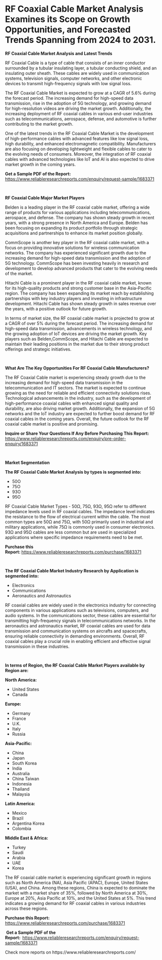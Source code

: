 <p><h1>RF Coaxial Cable Market Analysis Examines its Scope on Growth Opportunities, and Forecasted Trends Spanning from 2024 to 2031.</h1></p><p><strong>RF Coaxial Cable Market Analysis and Latest Trends</strong></p>
<p><p>RF Coaxial Cable is a type of cable that consists of an inner conductor surrounded by a tubular insulating layer, a tubular conducting shield, and an insulating outer sheath. These cables are widely used in communication systems, television signals, computer networks, and other electronic devices to transmit high-frequency signals with low signal loss.</p><p>The RF Coaxial Cable Market is expected to grow at a CAGR of 5.6% during the forecast period. The increasing demand for high-speed data transmission, rise in the adoption of 5G technology, and growing demand for high-resolution videos are driving the market growth. Additionally, the increasing deployment of RF coaxial cables in various end-user industries such as telecommunications, aerospace, defense, and automotive is further contributing to the market growth.</p><p>One of the latest trends in the RF Coaxial Cable Market is the development of high-performance cables with advanced features like low signal loss, high durability, and enhanced electromagnetic compatibility. Manufacturers are also focusing on developing lightweight and flexible cables to cater to the evolving needs of consumers. Moreover, the integration of RF coaxial cables with advanced technologies like IoT and AI is also expected to drive market growth in the coming years.</p></p>
<p><strong>Get a Sample PDF of the Report:&nbsp;</strong> <a href="https://www.reliableresearchreports.com/enquiry/request-sample/1683371">https://www.reliableresearchreports.com/enquiry/request-sample/1683371</a></p>
<p>&nbsp;</p>
<p><strong>RF Coaxial Cable Major Market Players</strong></p>
<p><p>Belden is a leading player in the RF coaxial cable market, offering a wide range of products for various applications including telecommunications, aerospace, and defense. The company has shown steady growth in recent years, with a strong presence in North America and Europe. Belden has been focusing on expanding its product portfolio through strategic acquisitions and partnerships to enhance its market position globally.</p><p>CommScope is another key player in the RF coaxial cable market, with a focus on providing innovative solutions for wireless communication networks. The company has experienced significant growth due to the increasing demand for high-speed data transmission and the adoption of 5G technology. CommScope has been investing heavily in research and development to develop advanced products that cater to the evolving needs of the market.</p><p>Hitachi Cable is a prominent player in the RF coaxial cable market, known for its high-quality products and strong customer base in the Asia-Pacific region. The company has been expanding its market reach by establishing partnerships with key industry players and investing in infrastructure development. Hitachi Cable has shown steady growth in sales revenue over the years, with a positive outlook for future growth.</p><p>In terms of market size, the RF coaxial cable market is projected to grow at a CAGR of over 5% during the forecast period. The increasing demand for high-speed data transmission, advancements in wireless technology, and the growing adoption of IoT devices are driving the market growth. Key players such as Belden,CommScope, and Hitachi Cable are expected to maintain their leading positions in the market due to their strong product offerings and strategic initiatives.</p></p>
<p>&nbsp;</p>
<p><strong>What Are The Key Opportunities For RF Coaxial Cable Manufacturers?</strong></p>
<p><p>The RF Coaxial Cable market is experiencing steady growth due to the increasing demand for high-speed data transmission in the telecommunication and IT sectors. The market is expected to continue growing as the need for reliable and efficient connectivity solutions rises. Technological advancements in the industry, such as the development of high-performance coaxial cables with enhanced signal quality and durability, are also driving market growth. Additionally, the expansion of 5G networks and the IoT industry are expected to further boost demand for RF coaxial cables in the coming years. Overall, the future outlook for the RF coaxial cable market is positive and promising.</p></p>
<p><strong>Inquire or Share Your Questions If Any Before Purchasing This Report:</strong> <a href="https://www.reliableresearchreports.com/enquiry/pre-order-enquiry/1683371">https://www.reliableresearchreports.com/enquiry/pre-order-enquiry/1683371</a></p>
<p>&nbsp;</p>
<p><strong>Market Segmentation</strong></p>
<p><strong>The RF Coaxial Cable Market Analysis by types is segmented into:</strong></p>
<p><ul><li>50O</li><li>75O</li><li>93O</li><li>95O</li></ul></p>
<p><p>RF Coaxial Cable Market Types - 50Ω, 75Ω, 93Ω, 95Ω refer to different impedance levels used in RF coaxial cables. The impedance level indicates the resistance to the flow of electrical current within the cable. The most common types are 50Ω and 75Ω, with 50Ω primarily used in industrial and military applications, while 75Ω is commonly used in consumer electronics. 93Ω and 95Ω cables are less common but are used in specialized applications where specific impedance requirements need to be met.</p></p>
<p><strong>Purchase this Report:&nbsp;</strong><a href="https://www.reliableresearchreports.com/purchase/1683371">https://www.reliableresearchreports.com/purchase/1683371</a></p>
<p>&nbsp;</p>
<p><strong>The RF Coaxial Cable Market Industry Research by Application is segmented into:</strong></p>
<p><ul><li>Electronics</li><li>Communications</li><li>Aeronautics and Astronautics</li></ul></p>
<p><p>RF coaxial cables are widely used in the electronics industry for connecting components in various applications such as televisions, computers, and audio systems. In the communications sector, these cables are essential for transmitting high-frequency signals in telecommunications networks. In the aeronautics and astronautics market, RF coaxial cables are used for data transmission and communication systems on aircrafts and spacecrafts, ensuring reliable connectivity in demanding environments. Overall, RF coaxial cables play a crucial role in enabling efficient and effective signal transmission in these industries.</p></p>
<p>&nbsp;</p>
<p><strong>In terms of Region, the RF Coaxial Cable Market Players available by Region are:</strong></p>
<p>
    <p> <strong> North America: </strong>
        <ul>
            <li>United States</li>
            <li>Canada</li>
        </ul>
        </p> 
    <p> <strong> Europe: </strong>
        <ul>
            <li>Germany</li>
            <li>France</li>
            <li>U.K.</li>
            <li>Italy</li>
            <li>Russia</li>
        </ul>
        </p> 
    <p> <strong> Asia-Pacific: </strong>
        <ul>
            <li>China</li>
            <li>Japan</li>
            <li>South Korea</li>
            <li>India</li>
            <li>Australia</li>
            <li>China Taiwan</li>
            <li>Indonesia</li>
            <li>Thailand</li>
            <li>Malaysia</li>
        </ul>
        </p> 
    <p> <strong> Latin America: </strong>
        <ul>
            <li>Mexico</li>
            <li>Brazil</li>
            <li>Argentina Korea</li>
            <li>Colombia</li>
        </ul>
        </p> 
    <p> <strong> Middle East & Africa: </strong>
        <ul>
            <li>Turkey</li>
            <li>Saudi</li>
            <li>Arabia</li>
            <li>UAE</li>
            <li>Korea</li>
        </ul>
    </p>
    </p>
<p><p>The RF coaxial cable market is experiencing significant growth in regions such as North America (NA), Asia Pacific (APAC), Europe, United States (USA), and China. Among these regions, China is expected to dominate the market with a market share of 35%, followed by North America at 30%, Europe at 20%, Asia Pacific at 10%, and the United States at 5%. This trend indicates a growing demand for RF coaxial cables in various industries across these regions.</p></p>
<p><strong>Purchase this Report: </strong><a href="https://www.reliableresearchreports.com/purchase/1683371">https://www.reliableresearchreports.com/purchase/1683371</a></p>
<p>&nbsp;<strong>Get a Sample PDF of the Report:&nbsp;&nbsp;</strong><a href="https://www.reliableresearchreports.com/enquiry/request-sample/1683371">https://www.reliableresearchreports.com/enquiry/request-sample/1683371</a></p>
<p><strong></strong></p>
<p>Check more reports on https://www.reliableresearchreports.com/</p>